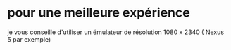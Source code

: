 # pour une meilleure expérience
 je vous conseille d'utiliser un émulateur de résolution 1080 x 2340 
( Nexus 5 par exemple) 

